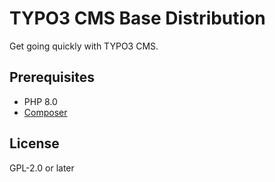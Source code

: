 # TYPO3 CMS Base Distribution

Get going quickly with TYPO3 CMS.

## Prerequisites

* PHP 8.0
* [Composer](https://getcomposer.org/download/)


## License

GPL-2.0 or later
